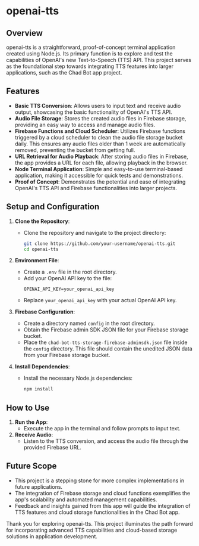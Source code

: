 # openai-tts

## Overview

openai-tts is a straightforward, proof-of-concept terminal application created using Node.js. Its primary function is to explore and test the capabilities of OpenAI's new Text-to-Speech (TTS) API. This project serves as the foundational step towards integrating TTS features into larger applications, such as the Chad Bot app project.

## Features

- **Basic TTS Conversion**: Allows users to input text and receive audio output, showcasing the basic functionality of OpenAI's TTS API.
- **Audio File Storage**: Stores the created audio files in Firebase storage, providing an easy way to access and manage audio files.
- **Firebase Functions and Cloud Scheduler**: Utilizes Firebase functions triggered by a cloud scheduler to clean the audio file storage bucket daily. This ensures any audio files older than 1 week are automatically removed, preventing the bucket from getting full.
- **URL Retrieval for Audio Playback**: After storing audio files in Firebase, the app provides a URL for each file, allowing playback in the browser.
- **Node Terminal Application**: Simple and easy-to-use terminal-based application, making it accessible for quick tests and demonstrations.
- **Proof of Concept**: Demonstrates the potential and ease of integrating OpenAI's TTS API and Firebase functionalities into larger projects.

## Setup and Configuration

1. **Clone the Repository**:
   - Clone the repository and navigate to the project directory:
     ```bash
     git clone https://github.com/your-username/openai-tts.git
     cd openai-tts
     ```

2. **Environment File**:
   - Create a `.env` file in the root directory.
   - Add your OpenAI API key to the file:
     ```
     OPENAI_API_KEY=your_openai_api_key
     ```
   - Replace `your_openai_api_key` with your actual OpenAI API key.

3. **Firebase Configuration**:
   - Create a directory named `config` in the root directory.
   - Obtain the Firebase admin SDK JSON file for your Firebase storage bucket.
   - Place the `chad-bot-tts-storage-firebase-adminsdk.json` file inside the `config` directory. This file should contain the unedited JSON data from your Firebase storage bucket.

4. **Install Dependencies**:
   - Install the necessary Node.js dependencies:
     ```bash
     npm install
     ```

## How to Use

1. **Run the App**:
   - Execute the app in the terminal and follow prompts to input text.
2. **Receive Audio**:
   - Listen to the TTS conversion, and access the audio file through the provided Firebase URL.

## Future Scope

- This project is a stepping stone for more complex implementations in future applications.
- The integration of Firebase storage and cloud functions exemplifies the app's scalability and automated management capabilities.
- Feedback and insights gained from this app will guide the integration of TTS features and cloud storage functionalities in the Chad Bot app.

Thank you for exploring openai-tts. This project illuminates the path forward for incorporating advanced TTS capabilities and cloud-based storage solutions in application development.
